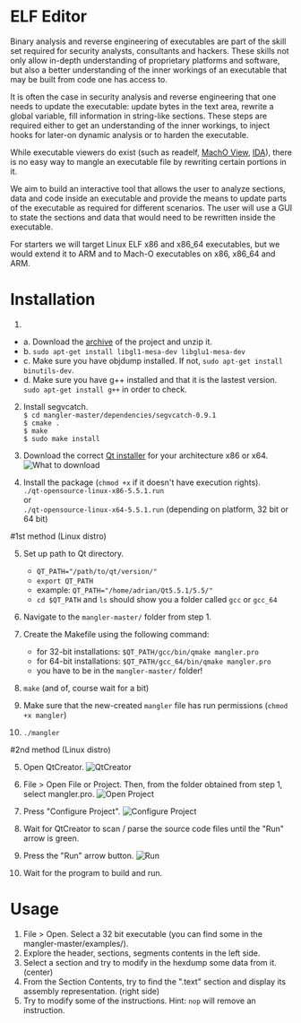 # ELF Editor

Binary analysis and reverse engineering of executables are part of the skill set required for security analysts, consultants and hackers. These skills not only allow in-depth understanding of proprietary platforms and software, but also a better understanding of the inner workings of an executable that may be built from code one has access to.

It is often the case in security analysis and reverse engineering that one needs to update the executable: update bytes in the text area, rewrite a global variable, fill information in string-like sections. These steps are required either to get an understanding of the inner workings, to inject hooks for later-on dynamic analysis or to harden the executable.

While executable viewers do exist (such as readelf, [MachO View][1], [IDA][2]), there is no easy way to mangle an executable file by rewriting certain portions in it.

We aim to build an interactive tool that allows the user to analyze sections, data and code inside an executable and provide the means to update parts of the executable as required for different scenarios. The user will use a GUI to state the sections and data that would need to be rewritten inside the executable.

For starters we will target Linux ELF x86 and x86\_64 executables, but we would extend it to ARM and to Mach-O executables on x86, x86\_64 and ARM.

Installation
=========

1.  
  * a. Download the [archive][3] of the project and unzip it.
  * b. `sudo apt-get install libgl1-mesa-dev libglu1-mesa-dev`
  * c. Make sure you have objdump installed. If not, `sudo apt-get install binutils-dev`.
  * d. Make sure you have g++ installed and that it is the lastest version. `sudo apt-get install g++` in order to check.

2. Install segvcatch.  
`$ cd mangler-master/dependencies/segvcatch-0.9.1`  
`$ cmake .`  
`$ make`  
`$ sudo make install`  

3. Download the correct [Qt installer][4] for your architecture x86 or x64.
![What to download](http://i.imgur.com/hnrhyrA.png?1)

4. Install the package (`chmod +x` if it doesn't have execution rights).  
`./qt-opensource-linux-x86-5.5.1.run`  
or  
`./qt-opensource-linux-x64-5.5.1.run` (depending on platform, 32 bit or 64 bit)

#1st method (Linux distro)

5. Set up path to Qt directory.
    * `QT_PATH="/path/to/qt/version/"`
    * `export QT_PATH`
    * example: `QT_PATH="/home/adrian/Qt5.5.1/5.5/"`
    * `cd $QT_PATH` and `ls` should show you a folder called `gcc` or `gcc_64`
    
6. Navigate to the `mangler-master/` folder from step 1.

7. Create the Makefile using the following command:
    * for 32-bit installations: `$QT_PATH/gcc/bin/qmake mangler.pro`
    * for 64-bit installations: `$QT_PATH/gcc_64/bin/qmake mangler.pro`
    * you have to be in the `mangler-master/` folder! 
8. `make` (and of, course wait for a bit)

9. Make sure that the new-created `mangler` file has run permissions (`chmod +x mangler`)

10. `./mangler`

#2nd method (Linux distro)

5. Open QtCreator.
![QtCreator](http://i.imgur.com/5XNKcWo.png)

6. File > Open File or Project.
Then, from the folder obtained from step 1, select mangler.pro.
![Open Project](http://i.imgur.com/DOrdS4C.png)

7. Press "Configure Project".
![Configure Project](http://i.imgur.com/lmDsIgs.png)

8. Wait for QtCreator to scan / parse the source code files until the "Run" arrow is green.

9. Press the "Run" arrow button.
![Run](http://i.imgur.com/F0oEIax.png)

10. Wait for the program to build and run.

Usage
=========
1. File > Open. Select a 32 bit executable (you can find some in the mangler-master/examples/).
2. Explore the header, sections, segments contents in the left side.
3. Select a section and try to modify in the hexdump some data from it. (center)
4. From the Section Contents, try to find the ".text" section and display its assembly representation. (right side)
5. Try to modify some of the instructions. Hint: `nop` will remove an instruction.

[1]: http://sourceforge.net/projects/machoview/
[2]: https://www.hex-rays.com/products/ida/
[3]: https://github.com/stefanmirea/mangler/archive/master.zip
[4]: https://download.qt.io/archive/qt/5.5/5.5.1/
